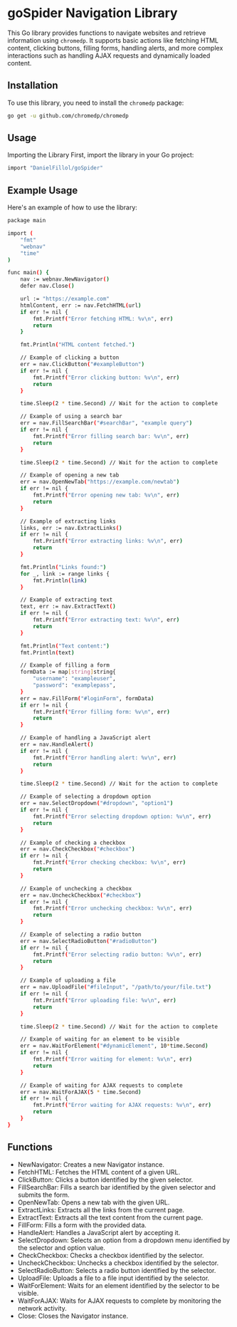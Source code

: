 # goSpider Navigation Library
 This Go library provides functions to navigate websites and retrieve information using `chromedp`. It supports basic actions like fetching HTML content, clicking buttons, filling forms, handling alerts, and more complex interactions such as handling AJAX requests and dynamically loaded content.

## Installation

To use this library, you need to install the `chromedp` package:

```sh
go get -u github.com/chromedp/chromedp
```

## Usage
Importing the Library
First, import the library in your Go project:
```sh
import "DanielFillol/goSpider"
```
## Example Usage
Here's an example of how to use the library:
```sh
package main

import (
    "fmt"
    "webnav"
    "time"
)

func main() {
    nav := webnav.NewNavigator()
    defer nav.Close()

    url := "https://example.com"
    htmlContent, err := nav.FetchHTML(url)
    if err != nil {
        fmt.Printf("Error fetching HTML: %v\n", err)
        return
    }

    fmt.Println("HTML content fetched.")

    // Example of clicking a button
    err = nav.ClickButton("#exampleButton")
    if err != nil {
        fmt.Printf("Error clicking button: %v\n", err)
        return
    }

    time.Sleep(2 * time.Second) // Wait for the action to complete

    // Example of using a search bar
    err = nav.FillSearchBar("#searchBar", "example query")
    if err != nil {
        fmt.Printf("Error filling search bar: %v\n", err)
        return
    }

    time.Sleep(2 * time.Second) // Wait for the action to complete

    // Example of opening a new tab
    err = nav.OpenNewTab("https://example.com/newtab")
    if err != nil {
        fmt.Printf("Error opening new tab: %v\n", err)
        return
    }

    // Example of extracting links
    links, err := nav.ExtractLinks()
    if err != nil {
        fmt.Printf("Error extracting links: %v\n", err)
        return
    }

    fmt.Println("Links found:")
    for _, link := range links {
        fmt.Println(link)
    }

    // Example of extracting text
    text, err := nav.ExtractText()
    if err != nil {
        fmt.Printf("Error extracting text: %v\n", err)
        return
    }

    fmt.Println("Text content:")
    fmt.Println(text)

    // Example of filling a form
    formData := map[string]string{
        "username": "exampleuser",
        "password": "examplepass",
    }
    err = nav.FillForm("#loginForm", formData)
    if err != nil {
        fmt.Printf("Error filling form: %v\n", err)
        return
    }

    // Example of handling a JavaScript alert
    err = nav.HandleAlert()
    if err != nil {
        fmt.Printf("Error handling alert: %v\n", err)
        return
    }

    time.Sleep(2 * time.Second) // Wait for the action to complete

    // Example of selecting a dropdown option
    err = nav.SelectDropdown("#dropdown", "option1")
    if err != nil {
        fmt.Printf("Error selecting dropdown option: %v\n", err)
        return
    }

    // Example of checking a checkbox
    err = nav.CheckCheckbox("#checkbox")
    if err != nil {
        fmt.Printf("Error checking checkbox: %v\n", err)
        return
    }

    // Example of unchecking a checkbox
    err = nav.UncheckCheckbox("#checkbox")
    if err != nil {
        fmt.Printf("Error unchecking checkbox: %v\n", err)
        return
    }

    // Example of selecting a radio button
    err = nav.SelectRadioButton("#radioButton")
    if err != nil {
        fmt.Printf("Error selecting radio button: %v\n", err)
        return
    }

    // Example of uploading a file
    err = nav.UploadFile("#fileInput", "/path/to/your/file.txt")
    if err != nil {
        fmt.Printf("Error uploading file: %v\n", err)
        return
    }

    time.Sleep(2 * time.Second) // Wait for the action to complete

    // Example of waiting for an element to be visible
    err = nav.WaitForElement("#dynamicElement", 10*time.Second)
    if err != nil {
        fmt.Printf("Error waiting for element: %v\n", err)
        return
    }

    // Example of waiting for AJAX requests to complete
    err = nav.WaitForAJAX(5 * time.Second)
    if err != nil {
        fmt.Printf("Error waiting for AJAX requests: %v\n", err)
        return
    }
}
```
## Functions
- NewNavigator: Creates a new Navigator instance.
- FetchHTML: Fetches the HTML content of a given URL.
- ClickButton: Clicks a button identified by the given selector.
- FillSearchBar: Fills a search bar identified by the given selector and submits the form.
- OpenNewTab: Opens a new tab with the given URL.
- ExtractLinks: Extracts all the links from the current page.
- ExtractText: Extracts all the text content from the current page.
- FillForm: Fills a form with the provided data.
- HandleAlert: Handles a JavaScript alert by accepting it.
- SelectDropdown: Selects an option from a dropdown menu identified by the selector and option value.
- CheckCheckbox: Checks a checkbox identified by the selector.
- UncheckCheckbox: Unchecks a checkbox identified by the selector.
- SelectRadioButton: Selects a radio button identified by the selector.
- UploadFile: Uploads a file to a file input identified by the selector.
- WaitForElement: Waits for an element identified by the selector to be visible.
- WaitForAJAX: Waits for AJAX requests to complete by monitoring the network activity.
- Close: Closes the Navigator instance.
